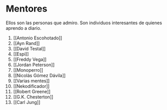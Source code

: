 # Mentores
Ellos son las personas que admiro. Son individuos interesantes de quienes aprendo a diario.

1. [[Antonio Escohotado]]
2. [[Ayn Rand]]
3. [[David Testal]]
4. [[Espi]]
5. [[Freddy Vega]]
6. [[Jordan Peterson]]
7. [[Monoperro]]
8. [[Nicolás Gómez Dávila]]
9. [[Varias mentes]]
10. [[Nekodificador]]
11. [[Robert Greene]]
12. [[G.K. Chesterton]]
13. [[Carl Jung]]